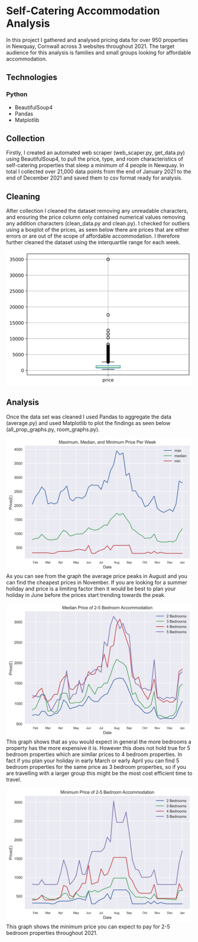 # Self-Catering Accommodation Analysis

In this project I gathered and analysed pricing data for over 950 properties in Newquay, Cornwall across 3 websites throughout 2021. The target audience for this analysis is families and small groups looking for affordable accommodation.

## Technologies
### Python
- BeautifulSoup4
- Pandas
- Matplotlib

## Collection
Firstly, I created an automated web scraper (web_scaper.py, get_data.py) using BeautifulSoup4, to pull the price, type, and room characteristics of self-catering properties that sleep a minimum of 4 people in Newquay. In total I collected over 21,000 data points from the end of January 2021 to the end of December 2021 and saved them to csv format ready for analysis.

## Cleaning
After collection I cleaned the dataset removing any unreadable characters, and ensuring the price column only contained numerical values removing any addition characters (clean_data.py and clean.py). I checked for outliers using a boxplot of the prices, as seen below there are prices that are either errors or are out of the scope of affordable accommodation. I therefore further cleaned the dataset using the interquartlie range for each week. 

![Boxplot of Price (£)](/analysis/graphs/price_boxplot.png)



## Analysis
Once the data set was cleaned I used Pandas to aggregate the data (average.py) and used Matplotlib to plot the findings as seen below (all_prop_graphs.py, room_graphs.py).

![Maximum, Median, and Minimum Price Per Week(£)](/analysis/graphs/max_med_min.png)
As you can see from the graph the average price peaks in August and you can find the cheapest prices in November. If you are looking for a summer holiday and price is a limiting factor then it would be best to plan your holiday in June before the prices start trending towards the peak.

![Average Price of 2-5 Bedroom Accommodation(£)](/analysis/graphs/average_bedrooms.png)
This graph shows that as you would expect in general the more bedrooms a property has the more expensive it is. However this does not hold true for 5 bedroom properties which are similar prices to 4 bedroom properties. In fact if you plan your holiday in early March or early April you can find 5 bedroom properties for the same price as 3 bedroom properties, so if you are travelling with a larger group this might be the most cost efficient time to travel.


![Minimum Price of 2-5 Bedroom Accommodation(£)](/analysis/graphs/minimum_bedrooms.png)
This graph shows the minimum price you can expect to pay for 2-5 bedroom properties throughout 2021. 
